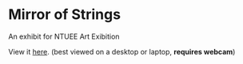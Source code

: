 # Mirror of Strings
An exhibit for NTUEE Art Exibition

View it [here](https://tingwoo.github.io/Strings-Expo). (best viewed on a desktop or laptop, **requires webcam**)
